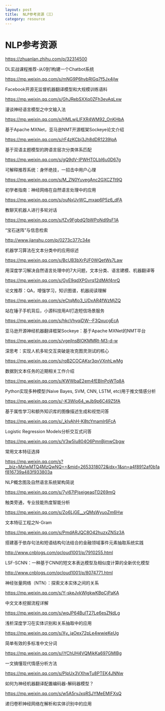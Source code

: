 ```yaml
---
layout: post
title:  NLP参考资源（三）
category: resource 
---
```


# NLP参考资源

https://zhuanlan.zhihu.com/p/32314500

DL实战课程推荐-从0到1构建一个Chatbot系统

https://mp.weixin.qq.com/s/mNG9P6hvbRIGq7f5Jx4jIw

Facebook开源无监督机器翻译模型和大规模训练语料

https://mp.weixin.qq.com/s/GhJRebSXXq0ZFh3evAqLxw

漫谈神经语言模型之中文输入法

https://mp.weixin.qq.com/s/HMLwjLlFXR4WM92_OnKHbA

基于Apache MXNet，亚马逊NMT开源框架Sockeye论文介绍

https://mp.weixin.qq.com/s/rF4zKCbj3Jh8dDR1239lpA

基于双语主题模型的跨语言层次分类体系匹配

https://mp.weixin.qq.com/s/gQ9dV-IPWHTOLbI6u0D67g

可解释推荐系统：身怀绝技，一招击中用户心理

https://mp.weixin.qq.com/s/M_ZN0YuvegAnc2GXCZTt9Q

初学者指南：神经网络在自然语言处理中的应用

https://mp.weixin.qq.com/s/ouNxUvWC_mxap6P5z6_dFA

教聊天机器人进行多轮对话

https://mp.weixin.qq.com/s/fZv9FgbdQ1bWPoNdl9sF1A

“宝石迷阵”与信息检索

http://www.jianshu.com/p/0273c377c34e

机器学习算法在文本分类中的应用综述

https://mp.weixin.qq.com/s/BcUB3bXrPJF0WQetWs7Law

用深度学习解决自然语言处理中的7大问题，文本分类、语言建模、机器翻译等

https://mp.weixin.qq.com/s/GyE9qdXPGvrq12dMAf4nrQ

论文推荐：QA，增强学习，知识图谱，机器阅读理解

https://mp.weixin.qq.com/s/eCtqMIo3_UDxAR4fWzMjZQ

站在锤子手机背后，小源科技用AI打造短信场景服务

https://mp.weixin.qq.com/s/hkcVhyqiDW--F3QxucgEcA

亚马逊开源神经机器翻译框架Sockeye：基于Apache MXNet的NMT平台

https://mp.weixin.qq.com/s/vgejlnsBlOKMMRt-M3-d-w

深思考：实现人机多轮交互突破是攻克图灵测试的核心

https://mp.weixin.qq.com/s/rqB2COCAKsr3qvVXnhLwMg

数据到文本任务的近期相关工作介绍

https://mp.weixin.qq.com/s/KWWbaE2em4fEBInPoWTq8A

Python实现多种模型(Naive Bayes, SVM, CNN, LSTM, etc)用于推文情感分析

https://mp.weixin.qq.com/s/-K3WIo64_wJb9p6C49Z5fA

基于属性学习和额外知识库的图像描述生成和视觉问答

https://mp.weixin.qq.com/s/_klvAhH-K8tcYmamlr6FcA

Logistic Regression Models分析交互式问答

https://mp.weixin.qq.com/s/V3w5Iu804O6PmnBjmwCbgw

常用文本特征选择

https://mp.weixin.qq.com/s?__biz=MzIwMTQ4MzQwNQ==&mid=2653318072&idx=1&sn=a4f8912af0b1af816739a483f933803a

NLP概念图及自然语言系统架构简说

https://mp.weixin.qq.com/s/7yi67lPjseigeaqTD269mQ

触类旁通，专业技能热度智能分析

https://mp.weixin.qq.com/s/Zo6LjGE__vQMsWyuoZm6Hw

文本特征工程之N-Gram

https://mp.weixin.qq.com/s/PmdARJQC8O42huzxZNSz3A

搭建基于依存句法和短语结构句法结合的金融领域事件元素抽取系统实践

http://www.cnblogs.com/qcloud1001/p/7910255.html

LSF-SCNN：一种基于CNN的短文本表达模型及相似度计算的全新优化模型

http://www.cnblogs.com/qcloud1001/p/8074771.html

神经张量网络（NTN）：探索文本实体之间的关系

https://mp.weixin.qq.com/s/Y-skeJvkWlgkwKBpCjPaKA

中文文本挖掘流程详解

https://mp.weixin.qq.com/s/wqJP64BuIT27Le6esZNdLg

浅析深度学习在实体识别和关系抽取中的应用

https://mp.weixin.qq.com/s/Xy_jaOex72pLe4wwieKeUg

简单有效的多标准中文分词

https://mp.weixin.qq.com/s/iYChUH4VQMjkKa697GMIBg

一文搞懂现代情感分析方法

https://mp.weixin.qq.com/s/PIpUx3VXhwTu8PTEK4JNNw

如何为神经机器翻译配置编码器-解码器模型？

https://mp.weixin.qq.com/s/w5A5rvJxqRSJYMeEMlFXsQ

递归卷积神经网络在解析和实体识别中的应用



